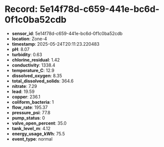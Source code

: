 # Record: 5e14f78d-c659-441e-bc6d-0f1c0ba52cdb

- **sensor_id**: 5e14f78d-c659-441e-bc6d-0f1c0ba52cdb
- **location**: Zone-4
- **timestamp**: 2025-05-24T20:11:23.220483
- **pH**: 8.07
- **turbidity**: 0.63
- **chlorine_residual**: 1.42
- **conductivity**: 1338.4
- **temperature_C**: 12.9
- **dissolved_oxygen**: 8.35
- **total_dissolved_solids**: 364.6
- **nitrate**: 7.29
- **lead**: 19.59
- **copper**: 236.1
- **coliform_bacteria**: 1
- **flow_rate**: 195.37
- **pressure_psi**: 77.8
- **pump_status**: 0
- **valve_open_percent**: 35.0
- **tank_level_m**: 4.12
- **energy_usage_kWh**: 75.5
- **event_type**: normal